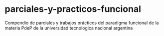 # parciales-y-practicos-funcional
Compendio de parciales y trabajos prácticos del paradigma funcional de la materia PdeP de la universidad tecnologica nacional argentina

